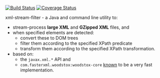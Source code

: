 [![Build Status](https://travis-ci.org/marccarre/xml-stream-filter.svg?branch=master)](https://travis-ci.org/marccarre/xml-stream-filter) [![Coverage Status](https://coveralls.io/repos/marccarre/xml-stream-filter/badge.svg?branch=master&service=github)](https://coveralls.io/github/marccarre/xml-stream-filter?branch=master)

xml-stream-filter - a Java and command line utility to:

  - stream-process **large XML** and **GZipped XML** files, and
  - when specified elements are detected:
    - convert these to DOM trees
    - filter them according to the specified XPath predicate
    - transform them according to the specified XPath transformation.
  - based on:
    -  the `javax.xml.*` API and 
    - `com.fasterxml.woodstox:woodstox-core` [known](https://github.com/eishay/jvm-serializers/wiki) to be a very fast implementation.
